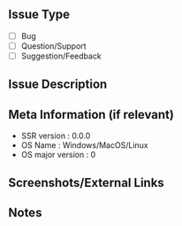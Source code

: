 ## Issue Type
- [ ] Bug
- [ ] Question/Support
- [ ] Suggestion/Feedback

## Issue Description

## Meta Information (if relevant)
- SSR version       : 0.0.0
- OS Name           : Windows/MacOS/Linux
- OS major version  : 0

## Screenshots/External Links

## Notes
